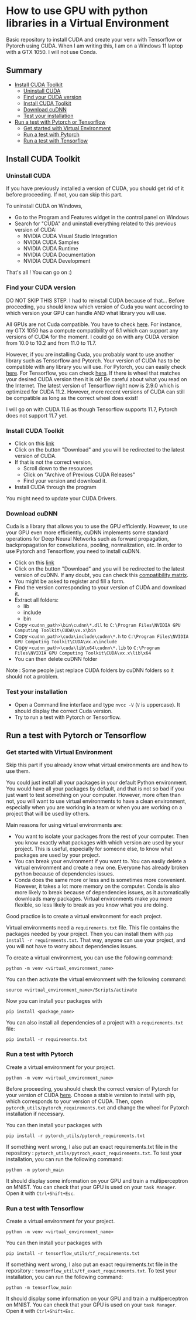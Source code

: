 # How to use GPU with python libraries in a Virtual Environment

Basic repository to install CUDA and create your venv with Tensorflow or Pytorch using CUDA. When I am writing this, I am on a Windows 11 laptop with a GTX 1050. I will not use Conda.

## Summary

- [Install CUDA Toolkit](#install-cuda-toolkit)
  - [Uninstall CUDA](#uninstall-cuda)
  - [Find your CUDA version](#find-your-cuda-version)
  - [Install CUDA Toolkit](#install-cuda-toolkit)
  - [Download cuDNN](#download-cudnn)
  - [Test your installation](#test-your-installation)
- [Run a test with Pytorch or Tensorflow](#run-a-test-with-pytorch-or-tensorflow)
  - [Get started with Virtual Environment](#get-started-with-virtual-environment)
  - [Run a test with Pytorch](#run-a-test-with-pytorch)
  - [Run a test with Tensorflow](#run-a-test-with-tensorflow)

## Install CUDA Toolkit

### Uninstall CUDA

If you have previously installed a version of CUDA, you should get rid of it before proceeding. If not, you can skip this part.

To uninstall CUDA on Windows,

- Go to the Program and Features widget in the control panel on Windows
- Search for "CUDA" and uninstall everything related to this previous version of CUDA:
  - NVIDIA CUDA Visual Studio Integration
  - NVIDIA CUDA Samples
  - NVIDIA CUDA Runtime
  - NVIDIA CUDA Documentation
  - NVIDIA CUDA Development

That's all ! You can go on :)

### Find your CUDA version

DO NOT SKIP THIS STEP. I had to reinstall CUDA because of that... Before proceeding, you should know which version of Cuda you want according to which version your GPU can handle AND what library you will use.

All GPUs are not Cuda compatible. You have to check [here](https://en.wikipedia.org/wiki/CUDA#GPUs_supported). For instance, my GTX 1050 has a compute compatibility of 6.1 which can support any versions of CUDA for the moment. I could go on with any CUDA version from 10.0 to 10.2 and from 11.0 to 11.7.

However, if you are installing Cuda, you probably want to use another library such as Tensorflow and Pytorch. Your version of CUDA has to be compatible with any library you will use.
For Pytorch, you can easily check [here](https://pytorch.org/get-started/locally/).
For Tensorflow, you can check [here](https://docs.nvidia.com/deeplearning/frameworks/tensorflow-wheel-release-notes/overview.html#overview). If there is wheel that matches your desired CUDA version then it is ok! Be careful about what you read on the Internet. The latest version of Tensorflow right now is 2.9.0 which is optimized for CUDA 11.2. However, more recent versions of CUDA can still be compatible as long as the correct wheel does exist!

I will go on with CUDA 11.6 as though Tensorflow supports 11.7, Pytorch does not support 11.7 yet.

### Install CUDA Toolkit

- Click on this [link](https://developer.nvidia.com/cuda-toolkit)
- Click on the button "Download" and you will be redirected to the latest version of CUDA.
- If that is not the correct version,
  - Scroll down to the resources
  - Click on "Archive of Previous CUDA Releases"
  - Find your version and download it.
- Install CUDA through the program

You might need to update your CUDA Drivers.

### Download cuDNN

Cuda is a library that allows you to use the GPU efficiently. However, to use your GPU even more efficiently, cuDNN implements some standard operations for Deep Neural Networks such as forward propagation, backpropagation for convolutions, pooling, normalization, etc. In order to use Pytorch and Tensorflow, you need to install cuDNN.

- Click on this [link](https://developer.nvidia.com/cudnn)
- Click on the button "Download" and you will be redirected to the latest version of cuDNN. If any doubt, you can check this [compatibility matrix](https://docs.nvidia.com/deeplearning/cudnn/support-matrix/index.html).
- You might be asked to register and fill a form.
- Find the version corresponding to your version of CUDA and download it.
- Extract all folders:
  - lib
  - include
  - bin
- Copy `<cudnn_path>\bin\cudnn\*.dll` to `C:\Program Files\NVIDIA GPU Computing Toolkit\CUDA\vx.x\bin`
- Copy `<cudnn_path>\cuda\include\cudnn\*.h` to `C:\Program Files\NVIDIA GPU Computing Toolkit\CUDA\vx.x\include`
- Copy `<cudnn_path>\cuda\lib\x64\cudnn\*.lib` to `C:\Program Files\NVIDIA GPU Computing Toolkit\CUDA\vx.x\lib\x64`
- You can then delete cuDNN folder

Note : Some people just replace CUDA folders by cuDNN folders so it should not a problem.

### Test your installation

- Open a Command line interface and type `nvcc -V` (`V` is uppercase). It should display the correct Cuda version.
- Try to run a test with Pytorch or Tensorflow.

## Run a test with Pytorch or Tensorflow

### Get started with Virtual Environment

Skip this part if you already know what virtual environments are and how to use them.

You could just install all your packages in your default Python environment. You would have all your packages by default, and that is not so bad if you just want to test something on your computer. However, more often than not, you will want to use virtual environments to have a clean environment, especially when you are working in a team or when you are working on a project that will be used by others.

Main reasons for using virtual environments are:

- You want to isolate your packages from the rest of your computer. Then you know exactly what packages with which version are used by your project. This is useful, especially for someone else, to know what packages are used by your project.
- You can break your environment if you want to. You can easily delete a virtual environment and create a new one. Everyone has already broken python because of dependencies issues.
- Conda does the same more or less and is sometimes more convenient. However, it takes a lot more memory on the computer. Conda is also more likely to break because of dependencies issues, as it automatically downloads many packages. Virtual environments make you more flexible, so less likely to break as you know what you are doing.

Good practice is to create a virtual environment for each project.

Virtual environments need a `requirements.txt` file. This file contains the packages needed by your project. Then you can install them with `pip install -r requirements.txt`. That way, anyone can use your project, and you will not have to worry about dependencies issues.

To create a virtual environment, you can use the following command:

```
python -m venv <virtual_environment_name>
```

You can then activate the virtual environment with the following command:

```
source <virtual_environment_name>/Scripts/activate
```

Now you can install your packages with

```
pip install <package_name>
```

You can also install all dependencies of a project with a `requirements.txt` file:

```
pip install -r requirements.txt
```

### Run a test with Pytorch

Create a virtual environment for your project.

```
python -m venv <virtual_environment_name>
```

Before proceeding, you should check the correct version of Pytorch for your version of CUDA [here](https://pytorch.org/get-started/locally/). Choose a stable version to install with pip, which corresponds to your version of CUDA. Then, open `pytorch_utils/pytorch_requirements.txt` and change the wheel for Pytorch installation if necessary.

You can then install your packages with

```
pip install -r pytorch_utils/pytorch_requirements.txt
```

If something went wrong, I also put an exact requirements.txt file in the repository : `pytorch_utils/pytroch_exact_requirements.txt`.
To test your installation, you can run the following command:

```
python -m pytorch_main
```

It should display some information on your GPU and train a multiperceptron on MNIST. You can check that your GPU is used on your `task Manager`. Open it with `Ctrl+Shift+Esc`.

### Run a test with Tensorflow

Create a virtual environment for your project.

```
python -m venv <virtual_environment_name>
```

You can then install your packages with

```
pip install -r tensorflow_utils/tf_requirements.txt
```

If something went wrong, I also put an exact requirements.txt file in the repository : `tensorflow_utils/tf_exact_requirements.txt`.
To test your installation, you can run the following command:

```
python -m tensorflow_main
```

It should display some information on your GPU and train a multiperceptron on MNIST. You can check that your GPU is used on your `task Manager`. Open it with `Ctrl+Shift+Esc`.
